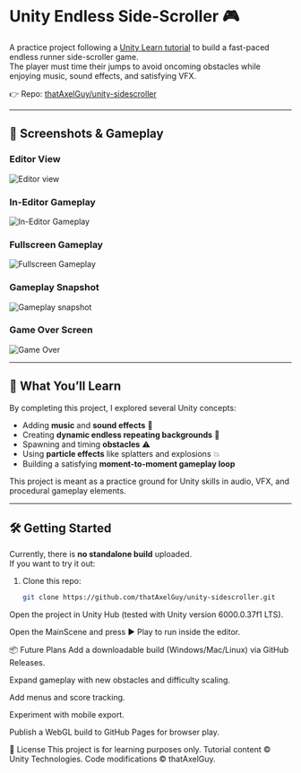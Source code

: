 # Unity Endless Side-Scroller 🎮

A practice project following a [Unity Learn tutorial](https://learn.unity.com/) to build a fast-paced endless runner side-scroller game.  
The player must time their jumps to avoid oncoming obstacles while enjoying music, sound effects, and satisfying VFX.

👉 Repo: [thatAxelGuy/unity-sidescroller](https://github.com/thatAxelGuy/unity-sidescroller)

---

## 📸 Screenshots & Gameplay

### Editor View
![Editor view](Docs/Editor.png)

### In-Editor Gameplay
![In-Editor Gameplay](Docs/InEditorGameplay.gif)

### Fullscreen Gameplay
![Fullscreen Gameplay](Docs/FullScreenGameplay.gif)

### Gameplay Snapshot
![Gameplay snapshot](Docs/Gameplay.png)

### Game Over Screen
![Game Over](Docs/GameOver.png)

---

## 🚀 What You’ll Learn

By completing this project, I explored several Unity concepts:

- Adding **music** and **sound effects** 🎵  
- Creating **dynamic endless repeating backgrounds** 🌄  
- Spawning and timing **obstacles** ⚠️  
- Using **particle effects** like splatters and explosions 💥  
- Building a satisfying **moment-to-moment gameplay loop**

This project is meant as a practice ground for Unity skills in audio, VFX, and procedural gameplay elements.

---

## 🛠️ Getting Started

Currently, there is **no standalone build** uploaded.  
If you want to try it out:

1. Clone this repo:
   ```bash
   git clone https://github.com/thatAxelGuy/unity-sidescroller.git
Open the project in Unity Hub (tested with Unity version 6000.0.37f1 LTS).

Open the MainScene and press ▶️ Play to run inside the editor.

📦 Future Plans
 Add a downloadable build (Windows/Mac/Linux) via GitHub Releases.

 Expand gameplay with new obstacles and difficulty scaling.

 Add menus and score tracking.

 Experiment with mobile export.

 Publish a WebGL build to GitHub Pages for browser play.

📝 License
This project is for learning purposes only.
Tutorial content © Unity Technologies.
Code modifications © thatAxelGuy.
